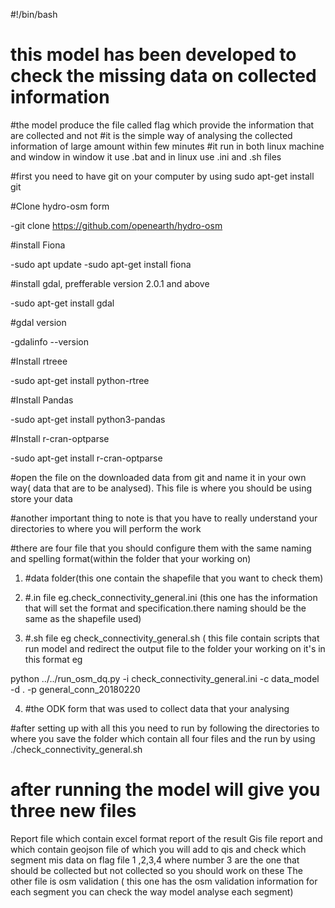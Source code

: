 #!/bin/bash

# this model has been developed to check the missing data on collected information
#the model produce the file called flag which provide the information that are collected and not
#it is the simple way  of analysing the collected information of large amount within few minutes
#it run in both linux machine and window in window it use .bat and in linux use .ini and .sh files

#first you need to have git on your computer by using sudo apt-get install git



#Clone hydro-osm form 

 -git clone https://github.com/openearth/hydro-osm

#install Fiona

-sudo apt update
-sudo apt-get install fiona

#install gdal, prefferable version 2.0.1 and above

 -sudo apt-get install gdal

#gdal version

 -gdalinfo --version

#Install rtreee

 -sudo apt-get install python-rtree

#Install Pandas

 -sudo apt-get install python3-pandas

#Install r-cran-optparse

 -sudo apt-get install r-cran-optparse

#open the file on the downloaded data from git and name it in your own way( data that are to be analysed). This file is where you should be using store your data
 
#another important thing to note is that you have to really understand your directories to where you will perform the work
 
#there are four file that you should configure them with the same naming and spelling format(within the folder that your working on)
 
1. #data folder(this one contain the shapefile that you want to check them)

2. #.in file eg.check_connectivity_general.ini (this one has the information that will set the format and specification.there naming should be the same as the shapefile used) 

3. #.sh file eg check_connectivity_general.sh ( this file contain scripts that run model and redirect the output file to the folder your working on it's in this format eg 


 
 
python ../../run_osm_dq.py -i check_connectivity_general.ini -c data_model -d . -p general_conn_20180220
 



4. #the ODK form that was used to collect data that your analysing
 
#after setting up with all this you need to run by following the directories to where you save the folder which contain all four files and the run by using ./check_connectivity_general.sh 

# after running the model will give you three new files 
 
Report file which contain excel format report of the result
Gis file report and which contain geojson file of which you will add to qis and check which segment mis data on flag file 1 ,2,3,4 where number 3 are the one that should be collected but not collected so you should work on these
The other file is osm validation ( this one has the osm validation information for each segment you can check the way model analyse each segment)




